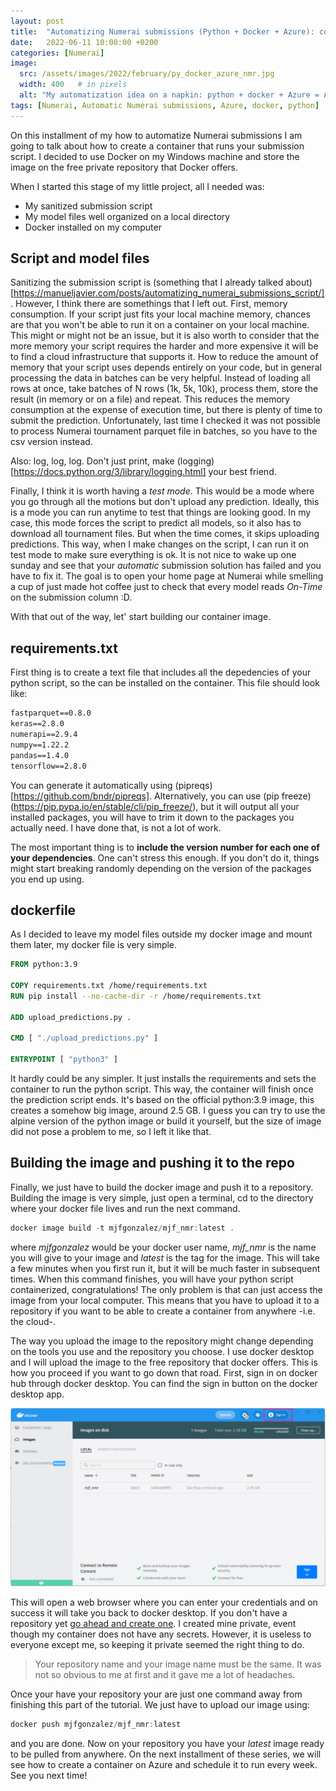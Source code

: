 ```yaml
---
layout: post
title:  "Automatizing Numerai submissions (Python + Docker + Azure): containerizing submission script"
date:   2022-06-11 10:00:00 +0200
categories: [Numerai]
image:
  src: /assets/images/2022/february/py_docker_azure_nmr.jpg
  width: 400   # in pixels
  alt: "My automatization idea on a napkin: python + docker + Azure = Automatic Numerai submissions"
tags: [Numerai, Automatic Numerai submissions, Azure, docker, python]
---
```


On this installment of my how to automatize Numerai submissions I am going to talk about how to create a container that runs your submission script. I decided to use Docker on my Windows machine and store the image on the free private repository that Docker offers. 

When I started this stage of my little project, all I needed was:

- My sanitized submission script
- My model files well organized on a local directory
- Docker installed on my computer

## Script and model files

Sanitizing the submission script is (something that I already talked about)[https://manueljavier.com/posts/automatizing_numerai_submissions_script/]. However, I think there are somethings that I left out. First, memory consumption. If your script just fits your local machine memory, chances are that you won't be able to run it on a container on your local machine. This might or might not be an issue, but it is also worth to consider that the more memory your script requires the harder and more expensive it will be to find a cloud infrastructure that supports it. How to reduce the amount of memory that your script uses depends entirely on your code, but in general processing the data in batches can be very helpful. Instead of loading all rows at once, take batches of N rows (1k, 5k, 10k), process them, store the result (in memory or on a file) and repeat. This reduces the memory consumption at the expense of execution time, but there is plenty of time to submit the prediction. Unfortunately, last time I checked it was not possible to process Numerai tournament parquet file in batches, so you have to the csv version instead.

Also: log, log, log. Don't just print, make (logging)[https://docs.python.org/3/library/logging.html] your best friend.

Finally, I think it is worth having a _test mode_. This would be a mode where you go through all the motions but don't upload any prediction. Ideally, this is a mode you can run anytime to test that things are looking good. In my case, this mode forces the script to predict all models, so it also has to download all tournament files. But when the time comes, it skips uploading predictions. This way, when I make changes on the script, I can run it on test mode to make sure everything is ok. It is not nice to wake up one sunday and see that your _automatic_ submission solution has failed and you have to fix it. The goal is to open your home page at Numerai while smelling a cup of just made hot coffee just to check that every model reads _On-Time_ on the submission column :D.

With that out of the way, let' start building our container image.

## requirements.txt

First thing is to create a text file that includes all the depedencies of your python script, so the can be installed on the container. This file should look like:

~~~~txt
fastparquet==0.8.0
keras==2.8.0
numerapi==2.9.4
numpy==1.22.2
pandas==1.4.0
tensorflow==2.8.0
~~~~

You can generate it automatically using (pipreqs)[https://github.com/bndr/pipreqs]. Alternatively, you can use (pip freeze)(https://pip.pypa.io/en/stable/cli/pip_freeze/), but it will output all your installed packages, you will have to trim it down to the packages you actually need. I have done that, is not a lot of work. 

The most important thing is to **include the version number for each one of your dependencies**. One can't stress this enough. If you don't do it, things might start breaking randomly depending on the version of the packages you end up using.

## dockerfile

As I decided to leave my model files outside my docker image and mount them later, my docker file is very simple.

~~~~dockerfile
FROM python:3.9

COPY requirements.txt /home/requirements.txt
RUN pip install --no-cache-dir -r /home/requirements.txt

ADD upload_predictions.py .

CMD [ "./upload_predictions.py" ]

ENTRYPOINT [ "python3" ]
~~~~

It hardly could be any simpler. It just installs the requirements and sets the container to run the python script. This way, the container will finish once the prediction script ends. It's based on the official python:3.9 image, this creates a somehow big image, around 2.5 GB. I guess you can try to use the alpine version of the python image or build it yourself, but the size of image did not pose a problem to me, so I left it like that.

## Building the image and pushing it to the repo

Finally, we just have to build the docker image and push it to a repository. Building the image is very simple, just open a terminal, cd to the directory where your docker file lives and run the next command.

~~~~powershell
docker image build -t mjfgonzalez/mjf_nmr:latest .
~~~~

where _mjfgonzalez_ would be your docker user name, *mjf_nmr* is the name you will give to your image and _latest_ is the tag for the image. This will take a few minutes when you first run it, but it will be much faster in subsequent times. When this command finishes, you will have your python script containerized, congratulations! The only problem is that can just access the image from your local computer. This means that you have to upload it to a repository if you want to be able to create a container from anywhere -i.e. the cloud-. 

The way you upload the image to the repository might change depending on the tools you use and the repository you choose. I use docker desktop and I will upload the image to the free repository that docker offers. This is how you proceed if you want to go down that road. First, sign in on docker hub through docker desktop. You can find the sign in button on the docker desktop app.

![Docker desktop sign in button](/assets/images/2022/june/containerizing_submission_script/docker_desktop_signin_button.png)

This will open a web browser where you can enter your credentials and on success it will take you back to docker desktop. If you don't have a repository yet [go ahead and create one](https://docs.docker.com/docker-hub/repos/). I created mine private, event though my container does not have any secrets. However, it is useless to everyone except me, so keeping it private seemed the right thing to do.

> Your repository name and your image name must be the same. It was not so obvious to me at first and it gave me a lot of headaches.

Once your have your repository your are just one command away from finishing this part of the tutorial. We just have to upload our image using:

~~~~powershell
docker push mjfgonzalez/mjf_nmr:latest     
~~~~

and you are done. Now on your repository you have your _latest_ image ready to be pulled from anywhere. On the next installment of these series, we will see how to create a container on Azure and schedule it to run every week. See you next time!

